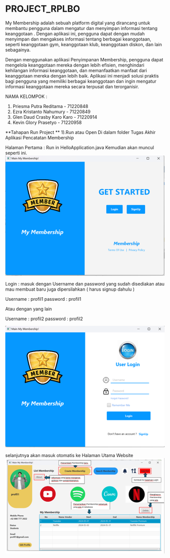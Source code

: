 # PROJECT_RPLBO
My Membership adalah sebuah platform digital yang dirancang untuk membantu pengguna dalam mengatur dan menyimpan informasi tentang keanggotaan . Dengan aplikasi ini, pengguna dapat dengan mudah menyimpan dan mengakses informasi tentang berbagai keanggotaan, seperti keanggotaan gym, keanggotaan klub, keanggotaan diskon, dan lain sebagainya.

Dengan menggunakan aplikasi Penyimpanan Membership, pengguna dapat mengelola keanggotaan mereka dengan lebih efisien, menghindari kehilangan informasi keanggotaan, dan memanfaatkan manfaat dari keanggotaan mereka dengan lebih baik. Aplikasi ini menjadi solusi praktis bagi pengguna yang memiliki berbagai keanggotaan dan ingin mengatur informasi keanggotaan mereka secara terpusat dan terorganisir.

NAMA KELOMPOK :
1. Priesma Putra Reditama - 71220848
2. Ezra Kristanto Nahumury - 71220849
3. Glen Daud Crasby Karo Karo - 71220914
4. Kevin Glory Prasetyo - 71220958

**Tahapan Run Project **
1).Run atau Open  Di dalam folder Tugas Akhir Aplikasi Pencatatan Membership


   

   Halaman Pertama : Run in HelloApplication.java
   Kemudian akan muncul seperti ini.
![alt text](https://github.com/EzraNahumury/PROJECT_RPLBO/blob/main/MAIN.png?raw=true)

Login : masuk dengan Username dan password yang sudah disediakan atau mau membuat baru juga dipersilahkan ( harus signup dahulu )


Username : profil1
password : profil1

Atau dengan yang lain


Username : profil2
password : profil2



![alt text](https://github.com/EzraNahumury/PROJECT_RPLBO/blob/main/LOGIN.png?raw=true)


selanjutnya akan masuk otomatis ke Halaman Utama Website
![alt text](https://github.com/EzraNahumury/PROJECT_RPLBO/blob/main/MENU-UTAMA.png?raw=true)


